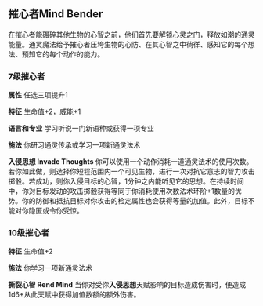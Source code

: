 ## 摧心者Mind Bender

在摧心者能碾碎其他生物的心智之前，他们首先要解锁心灵之门，释放如潮的通灵能量。通灵魔法给予摧心者压垮生物的心防、在其心智之中徜徉、感知它的每个想法、预知它的每个动作的能力。

### 7级摧心者

**属性** 任选三项提升1

**特征** 生命值+2，威能+1

**语言和专业** 学习听说一门新语种或获得一项专业

**施法** 你研习通灵传承或学习一项新通灵法术

**入侵思想 Invade Thoughts**
你可以使用一个动作消耗一道通灵法术的使用次数。若你如此做，则选择你短程范围内一个可见生物，进行一次对抗它意志的智力攻击掷骰。若成功，则你入侵目标的心智，1分钟之内能听见它的思想。在持续时间中，你对目标发动的攻击掷骰获得等同于你消耗使用次数法术环阶+1数量的优势。你的防御和抵抗目标对你攻击的检定属性也会获得等量的加值。此外，目标不能对你隐匿或令你受惊。

### 10级摧心者

**特征** 生命值+2

**施法** 你学习一项新通灵法术

**撕裂心智 Rend Mind**
当你对受你**入侵思想**天赋影响的目标造成伤害时，便造成1d6+从此天赋中获得加值数额的额外伤害。
